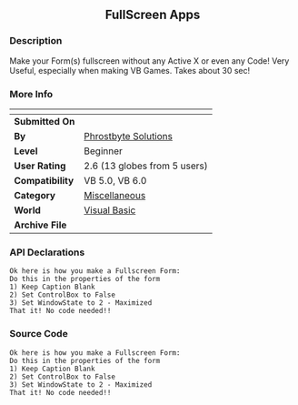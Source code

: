 ﻿<div align="center">

## FullScreen Apps


</div>

### Description

Make your Form(s) fullscreen without any Active X or even any Code! Very Useful, especially when making VB Games. Takes about 30 sec!
 
### More Info
 


<span>             |<span>
---                |---
**Submitted On**   |
**By**             |[Phrostbyte Solutions](https://github.com/Planet-Source-Code/PSCIndex/blob/master/ByAuthor/phrostbyte-solutions.md)
**Level**          |Beginner
**User Rating**    |2.6 (13 globes from 5 users)
**Compatibility**  |VB 5\.0, VB 6\.0
**Category**       |[Miscellaneous](https://github.com/Planet-Source-Code/PSCIndex/blob/master/ByCategory/miscellaneous__1-1.md)
**World**          |[Visual Basic](https://github.com/Planet-Source-Code/PSCIndex/blob/master/ByWorld/visual-basic.md)
**Archive File**   |[](https://github.com/Planet-Source-Code/phrostbyte-solutions-fullscreen-apps__1-5699/archive/master.zip)

### API Declarations

```
Ok here is how you make a Fullscreen Form:
Do this in the properties of the form
1) Keep Caption Blank
2) Set ControlBox to False
3) Set WindowState to 2 - Maximized
That it! No code needed!!
```


### Source Code

```
Ok here is how you make a Fullscreen Form:
Do this in the properties of the form
1) Keep Caption Blank
2) Set ControlBox to False
3) Set WindowState to 2 - Maximized
That it! No code needed!!
```

